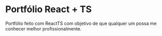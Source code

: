 # Portfólio React + TS

Portfólio feito com ReactTS com objetivo de que qualquer um possa me conhecer melhor profissionalmente.